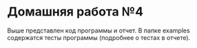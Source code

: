 # Домашняя работа №4
Выше представлен код программы и отчет. В папке examples содержатся тесты программы (подробнее о тестах в отчете).
